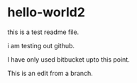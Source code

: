 # hello-world2
this is a test readme file.

i am testing out github.

I have only used bitbucket upto this point. 

This is an edit from a branch.


